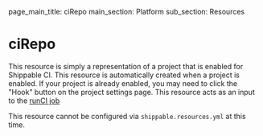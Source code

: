 page_main_title: ciRepo
main_section: Platform
sub_section: Resources

# ciRepo
This resource is simply a representation of a project that is enabled for Shippable CI.  This resource is automatically created when a project is enabled.  If your project is already enabled, you may need to click the "Hook" button on the project settings page.  This resource acts as an input to the [runCI job](job-runci/)

This resource cannot be configured via `shippable.resources.yml` at this time.  
